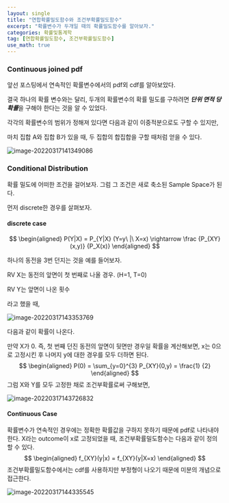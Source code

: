 ```yaml
---
layout: single
title: "연합확률밀도함수와 조건부확률밀도함수"
excerpt: "확률변수가 두개일 때의 확률밀도함수를 알아보자."
categories: 확률및통계학
tag: [연합확률밀도함수, 조건부확률밀도함수]
use_math: true
---
```


### Continuous joined pdf 

앞선 포스팅에서 연속적인 확률변수에서의 pdf외 cdf를 알아보았다.

결국 하나의 확률 변수와는 달리, 두개의 확률변수의 확률 밀도를 구하려면 ***단위 면적 당 확률***을 구해야 한다는 것을 알 수 있었다.



각각의 확률변수의 범위가 정해져 있다면 다음과 같이 이중적분으로도 구할 수 있지만, 

마치 집합 A와 집합 B가 있을 때, 두 집합의 합집합을 구할 때처럼 얻을 수 있다.

![image-20220317141349086](https://raw.githubusercontent.com/kjw9899/kjw9899.github.io/master/kjw9899/kjw9899.github.io/assets/images/image-20220317141349086.png)



### Conditional Distribution



확률 밀도에 어떠한 조건을 걸어보자. 그럼 그 조건은 새로 축소된 Sample Space가 된다. 

먼저 discrete한 경우를 살펴보자.



#### discrete case

$$
\begin{aligned}
P(Y|X) = P_{Y|X} (Y=y\ |\ X=x) \rightarrow \frac {P_{XY}(x,y)} {P_X(x)}
\end{aligned}
$$

하나의 동전을 3번 던지는 것을 예를 들어보자.

RV X는 동전의 앞면이 첫 번째로 나올 경우.  (H=1, T=0)

RV Y는 앞면이 나온 횟수

라고 했을 때,

![image-20220317143353769](https://raw.githubusercontent.com/kjw9899/kjw9899.github.io/master/kjw9899/kjw9899.github.io/assets/images/image-20220317143353769.png)

다음과 같이 확률이 나온다.

만약 X가 0. 즉, 첫 번째 던진 동전의 앞면이 뒷면만 경우일 확률을 계산해보면, x는 0으로 고정시킨 후 나머지 y에 대한 경우를 모두 더하면 된다.
$$
\begin{aligned}
P(0) = \sum_{y=0}^{3} P_{XY}(0,y) = \frac{1} {2}
\end{aligned}
$$
그럼 X와 Y를 모두 고정한 채로 조건부확률로써 구해보면,

![image-20220317143726832](https://raw.githubusercontent.com/kjw9899/kjw9899.github.io/master/kjw9899/kjw9899.github.io/assets/images/image-20220317143726832.png)



#### Continuous Case 

확률변수가 연속적인 경우에는 정확한 확률값을 구하지 못하기 때문에 pdf로 나타내야 한다. X라는 outcome이 x로 고정되었을 때, 조건부확률밀도함수는 다음과 같이 정의할 수 있다.
$$
\begin{aligned}
f_{XY}(y|x) = f_{XY}(y|X=x)
\end{aligned}
$$
조건부확률밀도함수에서는 cdf를 사용하지만 부정형이 나오기 때문에 미분의 개념으로 접근한다.

![image-20220317144335545](https://raw.githubusercontent.com/kjw9899/kjw9899.github.io/master/kjw9899/kjw9899.github.io/assets/images/image-20220317144335545.png)
